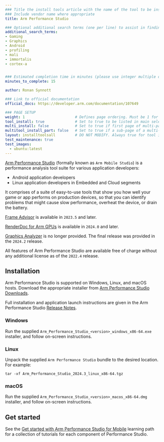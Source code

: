 ```yaml
---
### Title the install tools article with the name of the tool to be installed
### Include vendor name where appropriate
title: Arm Performance Studio

### Optional additional search terms (one per line) to assist in finding the article
additional_search_terms:
- Gaming
- Graphics
- Android
- profiling
- mali
- immortalis
- cortex-a


### Estimated completion time in minutes (please use integer multiple of 5)
minutes_to_complete: 15

author: Ronan Synnott

### Link to official documentation
official_docs: https://developer.arm.com/documentation/107649

### PAGE SETUP
weight: 1                       # Defines page ordering. Must be 1 for first (or only) page.
tool_install: true              # Set to true to be listed in main selection page, else false
multi_install: false            # Set to true if first page of multi-page article, else false
multitool_install_part: false   # Set to true if a sub-page of a multi-page article, else false
layout: installtoolsall         # DO NOT MODIFY. Always true for tool install articles
test_maintenance: true
test_images:
  - ubuntu:latest
---
```

[Arm Performance Studio](https://developer.arm.com/Tools%20and%20Software/Arm%20Performance%20Studio%20for%20Mobile) (formally known as `Arm Mobile Studio`) is a performance analysis tool suite for various application developers:

* Android application developers
* Linux application developers in Embedded and Cloud segments

It comprises of a suite of easy-to-use tools that show you how well your game or app performs on production devices, so that you can identify problems that might cause slow performance, overheat the device, or drain the battery.

[Frame Advisor](https://developer.arm.com/Tools%20and%20Software/Frame%20Advisor) is available in `2023.5` and later.

[RenderDoc for Arm GPUs](https://community.arm.com/arm-community-blogs/b/graphics-gaming-and-vr-blog/posts/beyond-mobile-arm-mobile-studio-is-now-arm-performance-studio) is available in `2024.0` and later.

[Graphics Analyzer](https://developer.arm.com/Tools%20and%20Software/Graphics%20Analyzer) is no longer provided. The final release was provided in the `2024.2` release.

All features of Arm Performance Studio are available free of charge without any additional license as of the `2022.4` release.

## Installation

Arm Performance Studio is supported on Windows, Linux, and macOS hosts. Download the appropriate installer from [Arm Performance Studio Downloads](https://developer.arm.com/Tools%20and%20Software/Arm%20Performance%20Studio#Downloads).

Full installation and application launch instructions are given in the Arm Performance Studio [Release Notes](https://developer.arm.com/documentation/107649).

### Windows

Run the supplied `Arm_Performance_Studio_<version>_windows_x86-64.exe` installer, and follow on-screen instructions.

### Linux

Unpack the supplied `Arm Performance Studio` bundle to the desired location. For example:
```console
tar -xf Arm_Performance_Studio_2024.3_linux_x86-64.tgz
```
### macOS

Run the supplied `Arm_Performance_Studio_<version>_macos_x86-64.dmg` installer, and follow on-screen instructions.

## Get started

See the [Get started with Arm Performance Studio for Mobile](/learning-paths/mobile-graphics-and-gaming/ams/) learning path for a collection of tutorials for each component of Performance Studio.

